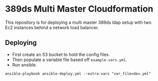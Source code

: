 # 389ds Multi Master Cloudformation
This repository is for deploying a multi master 389ds ldap setup with two Ec2 instances behind a network load balancer.

## Deploying
- First create an S3 bucket to hold the config files.
- Then populate a variable file based off `example-vars.yml`.
- Run ansible.

`ansible-playbook ansible-deploy.yml --extra-vars "var_file=dev.yml"`
